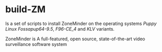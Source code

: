 # build-ZM

Is a set of scripts to install ZoneMinder on the operating systems *Puppy Linux* *Fossapup64-9.5*, *F96-CE_4* and *KLV* variants.



ZoneMinder is A full-featured, open source, state-of-the-art video surveillance software system